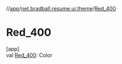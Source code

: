 //[app](../../index.md)/[net.bradball.resume.ui.theme](index.md)/[Red_400](-red_400.md)

# Red_400

[app]\
val [Red_400](-red_400.md): Color
